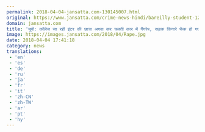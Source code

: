 ```yaml
---
permalink: 2018-04-04-jansatta.com-130145007.html
original: https://www.jansatta.com/crime-news-hindi/bareilly-student-12-clas-student-gangraped-in-moving-car/621781/
domain: jansatta.com
title: 'यूपी: कॉलेज जा रही इंटर की छात्रा अगवा कर चलती कार में गैंगरेप, सड़क किनारे फेंक हो गए फरार'
image: https://images.jansatta.com/2018/04/Rape.jpg
date: 2018-04-04 17:41:18
category: news
translations: 
 - 'en'
 - 'es'
 - 'de'
 - 'ru'
 - 'ja'
 - 'fr'
 - 'it'
 - 'zh-CN'
 - 'zh-TW'
 - 'ar'
 - 'pt'
 - 'hy'
---
```


